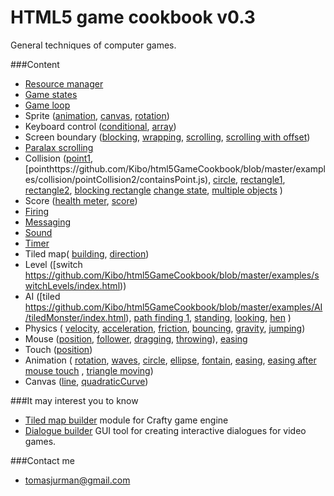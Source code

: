 # HTML5 game cookbook v0.3

General techniques of computer games.

###Content
- [Resource manager](https://github.com/Kibo/html5GameCookbook/blob/master/examples/resourceManager/index.html)
- [Game states](https://github.com/Kibo/html5GameCookbook/blob/master/examples/gameState/index.html)
- [Game loop](https://github.com/Kibo/html5GameCookbook/blob/master/examples/gameLoop/index.html)
- Sprite ([animation](https://github.com/Kibo/html5GameCookbook/blob/master/examples/sprite/animate/index.html), [canvas](https://github.com/Kibo/html5GameCookbook/blob/master/examples/sprite/onCanvas/index.html), [rotation](https://github.com/Kibo/html5GameCookbook/blob/master/examples/sprite/rotation/index.html))
- Keyboard control ([conditional](https://github.com/Kibo/html5GameCookbook/blob/master/examples/keyboard/conditional/index.html), [array](https://github.com/Kibo/html5GameCookbook/blob/master/examples/keyboard/array/index.html))
- Screen boundary ([blocking](https://github.com/Kibo/html5GameCookbook/blob/master/examples/screenBoundary/blocking/index.html), [wrapping](https://github.com/Kibo/html5GameCookbook/blob/master/examples/screenBoundary/wrapping/index.html), [scrolling](https://github.com/Kibo/html5GameCookbook/blob/master/examples/screenBoundary/scrolling/index.html), [scrolling with offset](https://github.com/Kibo/html5GameCookbook/blob/master/examples/screenBoundary/scrollingOffset/index.html))
- [Paralax scrolling](https://github.com/Kibo/html5GameCookbook/blob/master/examples/parallaxScrolling/index.html)
- Collision ([point1](https://github.com/Kibo/html5GameCookbook/blob/master/examples/collision/pointCollision/index.html), [pointhttps://github.com/Kibo/html5GameCookbook/blob/master/examples/collision/pointCollision2/containsPoint.js), [circle](https://github.com/Kibo/html5GameCookbook/blob/master/examples/collision/circleCollision/index.html), [rectangle1](https://github.com/Kibo/html5GameCookbook/blob/master/examples/collision/rectangleCollision/index.html), [rectangle2](https://github.com/Kibo/html5GameCookbook/blob/master/examples/collision/rectangle2Collision/intersect.js), [blocking rectangle](https://github.com/Kibo/html5GameCookbook/blob/master/examples/collision/rectangleCollisionBlocking/index.html) [change state](https://github.com/Kibo/html5GameCookbook/blob/master/examples/collision/collisionChangeState/index.html), [multiple objects](https://github.com/Kibo/html5GameCookbook/blob/master/examples/collision/multipleObjectCollision/multiple.js) )
- Score ([health meter](https://github.com/Kibo/html5GameCookbook/blob/master/examples/score/healthMetter/index.html), [score](https://github.com/Kibo/html5GameCookbook/blob/master/examples/score/score/index.html))
- [Firing](https://github.com/Kibo/html5GameCookbook/blob/master/examples/firing/index.html)
- [Messaging](https://github.com/Kibo/html5GameCookbook/blob/master/examples/messaging/index.html)
- [Sound](https://github.com/Kibo/html5GameCookbook/blob/master/examples/sound/index.html)
- [Timer](https://github.com/Kibo/html5GameCookbook/blob/master/examples/timer/index.html)
- Tiled map( [building](https://github.com/Kibo/html5GameCookbook/blob/master/examples/tiledMap/building/index.html), [direction](https://github.com/Kibo/html5GameCookbook/blob/master/examples/tiledMap/direction/index.html))
- Level ([switch https://github.com/Kibo/html5GameCookbook/blob/master/examples/switchLevels/index.html))
- AI ([tiled https://github.com/Kibo/html5GameCookbook/blob/master/examples/AI/tiledMonster/index.html), [path finding 1](https://github.com/Kibo/html5GameCookbook/blob/master/examples/AI/tiledMonsterPathFinding1/index.html), [standing](https://github.com/Kibo/html5GameCookbook/blob/master/examples/AI/standing/index.html), [looking](https://github.com/Kibo/html5GameCookbook/blob/master/examples/AI/looking/index.html), [hen](https://github.com/Kibo/html5GameCookbook/blob/master/examples/AI/hen/index.html) )
- Physics ( [velocity](https://github.com/Kibo/html5GameCookbook/blob/master/examples/physics/velocity/index.html), [acceleration](https://github.com/Kibo/html5GameCookbook/blob/master/examples/physics/accelertion/index.html), [friction](https://github.com/Kibo/html5GameCookbook/blob/master/examples/physics/friction/index.html), [bouncing](https://github.com/Kibo/html5GameCookbook/tree/master/examples/physics/bouncing), [gravity](https://github.com/Kibo/html5GameCookbook/blob/master/examples/physics/gravity/index.html), [jumping](https://github.com/Kibo/html5GameCookbook/blob/master/examples/physics/jumping/index.html))
- Mouse ([position](https://github.com/Kibo/html5GameCookbook/blob/master/examples/mouse/position/index.html), [follower](https://github.com/Kibo/html5GameCookbook/blob/master/examples/mouse/follower/index.html), [dragging](https://github.com/Kibo/html5GameCookbook/blob/master/examples/mouse/dragging/index.html), [throwing](https://github.com/Kibo/html5GameCookbook/blob/master/examples/mouse/throwing/index.html)), [easing](https://github.com/Kibo/html5GameCookbook/blob/master/examples/mouse/easing/index.html)
- Touch ([position](https://github.com/Kibo/html5GameCookbook/blob/master/examples/touch/position/index.html))
- Animation ( [rotation](https://github.com/Kibo/html5GameCookbook/blob/master/examples/animation/rotation/index.html), [waves](https://github.com/Kibo/html5GameCookbook/blob/master/examples/animation/waves/index.html), [circle](https://github.com/Kibo/html5GameCookbook/blob/master/examples/animation/circularMovement/index.html), [ellipse](https://github.com/Kibo/html5GameCookbook/blob/master/examples/animation/ellipticalMovement/index.html), [fontain](https://github.com/Kibo/html5GameCookbook/blob/master/examples/animation/fontain/index.html), [easing](https://github.com/Kibo/html5GameCookbook/blob/master/examples/animation/easing/index.html), [easing after mouse touch](https://github.com/Kibo/html5GameCookbook/blob/master/examples/animation/easingAfterMouseTouch/index.html) , [triangle moving](https://github.com/Kibo/html5GameCookbook/blob/master/examples/animation/triangleMoving/index.html))
- Canvas ([line](https://github.com/Kibo/html5GameCookbook/blob/master/examples/canvas/line/index.html), [quadraticCurve](https://github.com/Kibo/html5GameCookbook/blob/master/examples/canvas/quadraticCurve/index.html))

###It may interest you to know
- [Tiled map builder](https://github.com/Kibo/TiledMapBuilder) module for Crafty game engine
- [Dialogue builder](https://github.com/Kibo/dialoguesBuilder) GUI tool for creating interactive dialogues for video games.

###Contact me
- tomasjurman@gmail.com


